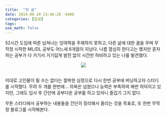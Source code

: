 ```yaml
---
title:  "첫 글"
date: 2019-08-20 23:48:28 -0400
categories: [잡설]
tags:
use_math: False
---
```



52시간 도입에 따른 넘쳐나는 잉여력을 주체하지 못하고, 다른 삶에 대한 꿈을 꾸며 무작정 시작한 ML/DL 공부도 어느새 6개월이 지났다. 나름 열심히 한다고는 했지만 혼자 하는 공부가 다 거기서 거기답게 발전 없이 시간만 허비하고 있는 나를 발견했다. 

<center>
<img src ='http://cfs10.blog.daum.net/image/12/blog/2007/12/09/17/09/475ba2723a1b6&filename=%EC%9D%B4%EC%A0%9C%EB%B6%80%ED%84%B4%EC%A0%95%EB%A7%90%EA%B3%B5%EB%B6%80%EB%BF%90%EC%9D%B4%EC%95%BC.jpg'>
</center>
<br>

이대로 고인물이 될 수는 없다는 절박한 심정으로 다시 한번 공부에 버닝하고자 스터디를 시작했다. 무려 두 개를 한번에... 의욕은 넘쳤으나 능력은 부족하여 매번 허덕이고 있지만, 그래도 입사 후 간만에 공부다운 공부를 하고 있자니 즐겁기 그지 없다. 

무튼 스터디에서 공부하는 내용들을 간단히 정리해서 올리는 것을 목표로, 또 한번 무작정 블로그를 시작해본다.


